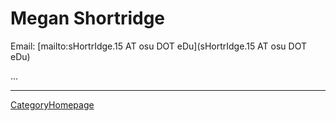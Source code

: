 # Megan Shortridge

Email: [mailto:sHortrIdge.15 AT osu DOT eDu](sHortrIdge.15 AT osu DOT eDu)

...

----
[CategoryHomepage](/src/CategoryHomepage/index.md)
